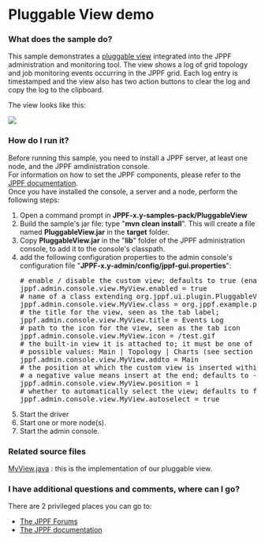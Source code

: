 # Pluggable View demo

<h3>What does the sample do?</h3>
This sample demonstrates a <a href="">pluggable view</a> integrated into the JPPF administration and monitoring tool.
The view shows a log of grid topology and job monitoring events occurring in the JPPF grid.
Each log entry is timestamped and the view also has two action buttons to clear the log and copy the log to the clipboard.

<p>The view looks like this:
<p><img src="images/EventsLog.gif"/>

<h3>How do I run it?</h3>
Before running this sample, you need to install a JPPF server, at least one node, and the JPPF amdinistration console.<br>
For information on how to set the JPPF components, please refer to the <a href="https://www.jppf.org/doc/6.3/index.php?title=Introduction">JPPF documentation</a>.<br>
Once you have installed the console, a server and a node, perform the following steps:
<ol class="samplesList">
  <li>Open a command prompt in <b>JPPF-x.y-samples-pack/PluggableView</b></li>
  <li>Build the sample's jar file: type "<b>mvn clean install</b>". This will create a file named <b>PluggableView.jar</b> in the <b>target</b> folder.
  <li>Copy <b>PluggableView.jar</b> in the "<b>lib</b>" folder of the JPPF administration console, to add it to the console's classpath.</li>
  <li>add the following configuration properties to the admin console's configuration file "<b>JPPF-x.y-admin/config/jppf-gui.properties</b>":
<pre class="prettyprint lang-conf">
# enable / disable the custom view; defaults to true (enabled)
jppf.admin.console.view.MyView.enabled = true
# name of a class extending org.jppf.ui.plugin.PluggableView
jppf.admin.console.view.MyView.class = org.jppf.example.pluggableview.MyView
# the title for the view, seen as the tab label;
jppf.admin.console.view.MyView.title = Events Log
# path to the icon for the view, seen as the tab icon
jppf.admin.console.view.MyView.icon = /test.gif
# the built-in view it is attached to; it must be one of the tabbed panes of the console
# possible values: Main | Topology | Charts (see section below for their definition)
jppf.admin.console.view.MyView.addto = Main
# the position at which the custom view is inserted within the enclosing tabbed pane
# a negative value means insert at the end; defaults to -1 (insert at the end)
jppf.admin.console.view.MyView.position = 1
# whether to automatically select the view; defaults to false
jppf.admin.console.view.MyView.autoselect = true
</pre>
  </li>
  <li>Start the driver</li>
  <li>Start one or more node(s).</li>
  <li>Start the admin console.</li>
  <liUpon startup, the console should show the custom view</li>
</ol>

<h3>Related source files</h3>
<a href="src/main/java/org/jppf/example/pluggableview/MyView.java">MyView.java</a> : this is the implementation of our pluggable view.</li>

<h3>I have additional questions and comments, where can I go?</h3>
<p>There are 2 privileged places you can go to:
<ul class="samplesList">
  <li><a href="https://www.jppf.org/forums">The JPPF Forums</a></li>
  <li><a href="https://www.jppf.org/doc/6.2">The JPPF documentation</a></li>
</ul>

